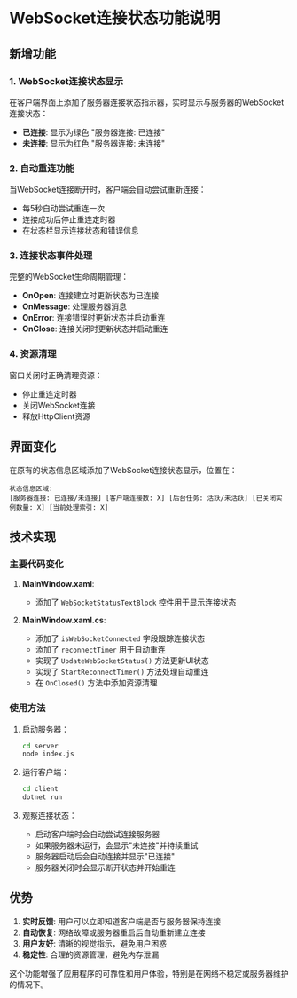 # WebSocket连接状态功能说明

## 新增功能

### 1. WebSocket连接状态显示
在客户端界面上添加了服务器连接状态指示器，实时显示与服务器的WebSocket连接状态：

- **已连接**: 显示为绿色 "服务器连接: 已连接"
- **未连接**: 显示为红色 "服务器连接: 未连接"

### 2. 自动重连功能
当WebSocket连接断开时，客户端会自动尝试重新连接：

- 每5秒自动尝试重连一次
- 连接成功后停止重连定时器
- 在状态栏显示连接状态和错误信息

### 3. 连接状态事件处理
完整的WebSocket生命周期管理：

- **OnOpen**: 连接建立时更新状态为已连接
- **OnMessage**: 处理服务器消息
- **OnError**: 连接错误时更新状态并启动重连
- **OnClose**: 连接关闭时更新状态并启动重连

### 4. 资源清理
窗口关闭时正确清理资源：

- 停止重连定时器
- 关闭WebSocket连接
- 释放HttpClient资源

## 界面变化

在原有的状态信息区域添加了WebSocket连接状态显示，位置在：
```
状态信息区域:
[服务器连接: 已连接/未连接] [客户端连接数: X] [后台任务: 活跃/未活跃] [已关闭实例数量: X] [当前处理索引: X]
```

## 技术实现

### 主要代码变化

1. **MainWindow.xaml**: 
   - 添加了 `WebSocketStatusTextBlock` 控件用于显示连接状态

2. **MainWindow.xaml.cs**:
   - 添加了 `isWebSocketConnected` 字段跟踪连接状态
   - 添加了 `reconnectTimer` 用于自动重连
   - 实现了 `UpdateWebSocketStatus()` 方法更新UI状态
   - 实现了 `StartReconnectTimer()` 方法处理自动重连
   - 在 `OnClosed()` 方法中添加资源清理

### 使用方法

1. 启动服务器：
   ```bash
   cd server
   node index.js
   ```

2. 运行客户端：
   ```bash
   cd client
   dotnet run
   ```

3. 观察连接状态：
   - 启动客户端时会自动尝试连接服务器
   - 如果服务器未运行，会显示"未连接"并持续重试
   - 服务器启动后会自动连接并显示"已连接"
   - 服务器关闭时会显示断开状态并开始重连

## 优势

1. **实时反馈**: 用户可以立即知道客户端是否与服务器保持连接
2. **自动恢复**: 网络故障或服务器重启后自动重新建立连接
3. **用户友好**: 清晰的视觉指示，避免用户困惑
4. **稳定性**: 合理的资源管理，避免内存泄漏

这个功能增强了应用程序的可靠性和用户体验，特别是在网络不稳定或服务器维护的情况下。
